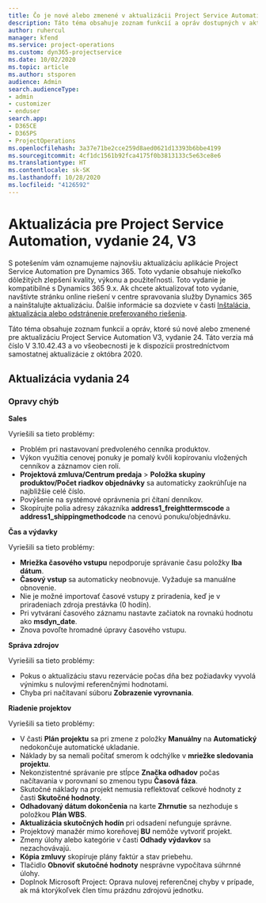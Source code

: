```yaml
---
title: Čo je nové alebo zmenené v aktualizácii Project Service Automation, vydanie 24, V3
description: Táto téma obsahuje zoznam funkcií a opráv dostupných v aktualizácii Project Service Automation, vydanie 24, V3
author: ruhercul
manager: kfend
ms.service: project-operations
ms.custom: dyn365-projectservice
ms.date: 10/02/2020
ms.topic: article
ms.author: stsporen
audience: Admin
search.audienceType:
- admin
- customizer
- enduser
search.app:
- D365CE
- D365PS
- ProjectOperations
ms.openlocfilehash: 3a37e71be2cce259d8aed0621d13393b6bbe4199
ms.sourcegitcommit: 4cf1dc1561b92fca4175f0b3813133c5e63ce8e6
ms.translationtype: HT
ms.contentlocale: sk-SK
ms.lasthandoff: 10/28/2020
ms.locfileid: "4126592"
---
```

# <a name="project-service-automation-update-release-24-v3"></a>Aktualizácia pre Project Service Automation, vydanie 24, V3

S potešením vám oznamujeme najnovšiu aktualizáciu aplikácie Project Service Automation pre Dynamics 365. Toto vydanie obsahuje niekoľko dôležitých zlepšení kvality, výkonu a použiteľnosti. Toto vydanie je kompatibilné s Dynamics 365 9.x. Ak chcete aktualizovať toto vydanie, navštívte stránku online riešení v centre spravovania služby Dynamics 365 a nainštalujte aktualizáciu. Ďalšie informácie sa dozviete v časti [Inštalácia, aktualizácia alebo odstránenie preferovaného riešenia](https://docs.microsoft.com/power-platform/admin/install-remove-preferred-solution).

Táto téma obsahuje zoznam funkcií a opráv, ktoré sú nové alebo zmenené pre aktualizáciu Project Service Automation V3, vydanie 24. Táto verzia má číslo V 3.10.42.43 a vo všeobecnosti je k dispozícii prostredníctvom samostatnej aktualizácie z októbra 2020.

## <a name="update-release-24"></a>Aktualizácia vydania 24

### <a name="bug-fixes"></a>Opravy chýb

**Sales**

Vyriešili sa tieto problémy:

- Problém pri nastavovaní predvoleného cenníka produktov.
- Výkon využitia cenovej ponuky je pomalý kvôli kopírovaniu vložených cenníkov a záznamov cien rolí.
- **Projektová zmluva/Centrum predaja** > **Položka skupiny produktov/Počet riadkov objednávky** sa automaticky zaokrúhľuje na najbližšie celé číslo.
- Povýšenie na systémové oprávnenia pri čítaní denníkov.
- Skopírujte polia adresy zákazníka **address1_freighttermscode** a **address1_shippingmethodcode** na cenovú ponuku/objednávku. 


**Čas a výdavky**

Vyriešili sa tieto problémy:

- **Mriežka časového vstupu** nepodporuje správanie času položky **Iba dátum**.
- **Časový vstup** sa automaticky neobnovuje. Vyžaduje sa manuálne obnovenie.
- Nie je možné importovať časové vstupy z priradenia, keď je v priradeniach zdroja prestávka (0 hodín).
- Pri vytváraní časového záznamu nastavte začiatok na rovnakú hodnotu ako **msdyn_date**.
- Znova povoľte hromadné úpravy časového vstupu.

**Správa zdrojov**

Vyriešili sa tieto problémy:

- Pokus o aktualizáciu stavu rezervácie počas dňa bez požiadavky vyvolá výnimku s nulovými referenčnými hodnotami.
- Chyba pri načítavaní súboru **Zobrazenie vyrovnania**.


**Riadenie projektov**

Vyriešili sa tieto problémy:

- V časti **Plán projektu** sa pri zmene z položky **Manuálny** na **Automatický** nedokončuje automatické ukladanie.
- Náklady by sa nemali počítať smerom k odchýlke v **mriežke sledovania projektu**.
- Nekonzistentné správanie pre stĺpce **Značka odhadov** počas načítavania v porovnaní so zmenou typu **Časová fáza**.
- Skutočné náklady na projekt nemusia reflektovať celkové hodnoty z časti **Skutočné hodnoty**.
- **Odhadovaný dátum dokončenia** na karte **Zhrnutie** sa nezhoduje s položkou **Plán WBS**.
- **Aktualizácia skutočných hodín** pri odsadení nefunguje správne.
- Projektový manažér mimo koreňovej **BU** nemôže vytvoriť projekt.
- Zmeny úlohy alebo kategórie v časti **Odhady výdavkov** sa nezachovávajú.
- **Kópia zmluvy** skopíruje plány faktúr a stav priebehu.
- Tlačidlo **Obnoviť skutočné hodnoty** nesprávne vypočítava súhrnné úlohy.
- Doplnok Microsoft Project: Oprava nulovej referenčnej chyby v prípade, ak má ktorýkoľvek člen tímu prázdnu zdrojovú jednotku.

